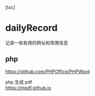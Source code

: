 [toc]

# dailyRecord
记录一些有用的网址和常用信息

## php
https://github.com/PHPOffice/PHPWord

php 生成 pdf <br>
https://mpdf.github.io

